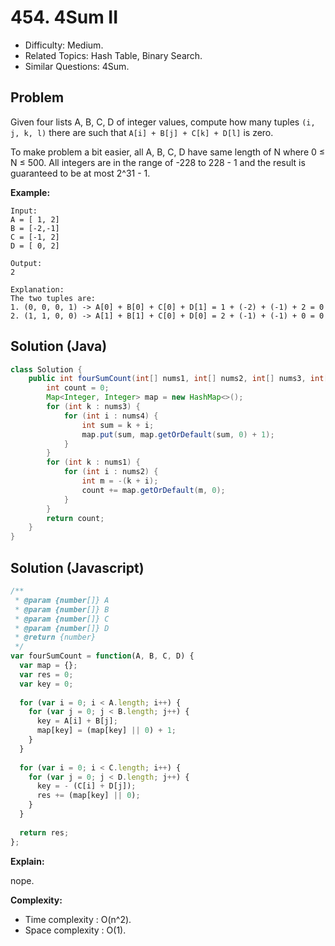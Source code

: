 # 454. 4Sum II

- Difficulty: Medium.
- Related Topics: Hash Table, Binary Search.
- Similar Questions: 4Sum.

## Problem

Given four lists A, B, C, D of integer values, compute how many tuples ```(i, j, k, l)``` there are such that ```A[i] + B[j] + C[k] + D[l]``` is zero.

To make problem a bit easier, all A, B, C, D have same length of N where 0 ≤ N ≤ 500. All integers are in the range of -228 to 228 - 1 and the result is guaranteed to be at most 2^31 - 1.

**Example:**
```
Input:
A = [ 1, 2]
B = [-2,-1]
C = [-1, 2]
D = [ 0, 2]

Output:
2

Explanation:
The two tuples are:
1. (0, 0, 0, 1) -> A[0] + B[0] + C[0] + D[1] = 1 + (-2) + (-1) + 2 = 0
2. (1, 1, 0, 0) -> A[1] + B[1] + C[0] + D[0] = 2 + (-1) + (-1) + 0 = 0
```


## Solution (Java)
```java
class Solution {
    public int fourSumCount(int[] nums1, int[] nums2, int[] nums3, int[] nums4) {
        int count = 0;
        Map<Integer, Integer> map = new HashMap<>();
        for (int k : nums3) {
            for (int i : nums4) {
                int sum = k + i;
                map.put(sum, map.getOrDefault(sum, 0) + 1);
            }
        }
        for (int k : nums1) {
            for (int i : nums2) {
                int m = -(k + i);
                count += map.getOrDefault(m, 0);
            }
        }
        return count;
    }
}
```

## Solution (Javascript)

```javascript
/**
 * @param {number[]} A
 * @param {number[]} B
 * @param {number[]} C
 * @param {number[]} D
 * @return {number}
 */
var fourSumCount = function(A, B, C, D) {
  var map = {};
  var res = 0;
  var key = 0;
  
  for (var i = 0; i < A.length; i++) {
    for (var j = 0; j < B.length; j++) {
      key = A[i] + B[j];
      map[key] = (map[key] || 0) + 1;
    }
  }
  
  for (var i = 0; i < C.length; i++) {
    for (var j = 0; j < D.length; j++) {
      key = - (C[i] + D[j]);
      res += (map[key] || 0);
    }
  }
  
  return res;
};
```

**Explain:**

nope.

**Complexity:**

* Time complexity : O(n^2).
* Space complexity : O(1).
